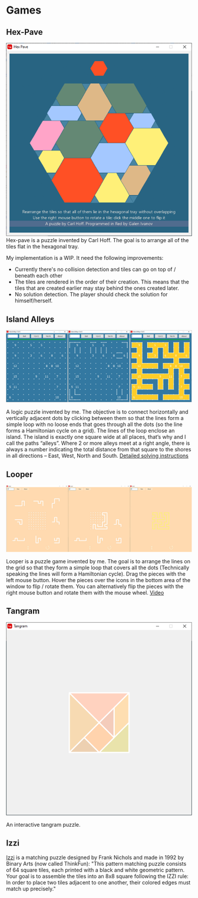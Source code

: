 # Games

Hex-Pave
-
<img src="Hex-Pave.png">
Hex-pave is a puzzle invented by Carl Hoff. The goal is to arrange all of the tiles flat in the hexagonal tray.

My implementation is a WIP. It need the following improvements:
  - Currently there's no collision detection and tiles can go on top of / beneath each other
  - The tiles are rendered in the order of their creation. This means that the tiles that are created earlier may stay behind the ones created later.
  - No solution detection. The player should check the solution for himself/herself. 
  
Island Alleys 
-
<img src="Island_allleys_12x12.jpg">

A logic puzzle invented by me. The objective is to connect horizontally and vertically adjacent dots by clicking between them so that the lines form a simple loop with no loose ends that goes through all the dots (so the line forms a Hamiltonian cycle on a grid).
The lines of the loop enclose an island. The island is exactly one square wide at all places, that’s why and I call the paths “alleys”. Where 2 or more alleys meet at a right angle, there is always a number indicating the total distance from that square to the shores in all directions – East, West, North and South.
[Detailed solving instructions](https://github.com/GalenIvanov/Games/blob/master/Island%20Alleys%20-%20solving%20instructions.pdf)

Looper
-
<img src="Looper.jpg">

Looper is a puzzle game invented by me. The goal is to arrange the lines on the grid so that they form a simple loop that covers all the dots (Technically speaking the lines will form a Hamiltonian cycle). Drag the pieces with the left mouse button. Hover the pieces over the icons in the bottom area of the window to flip / rotate them. You can alternatively flip the pieces with the right mouse button and rotate them with the mouse wheel. [Video](https://www.youtube.com/watch?v=emjGl_HVc70&t=7s)

Tangram
-
<img src="Tangram.png">

An interactive tangram puzzle.

Izzi
-


[Izzi](https://www.thinkfun.com/products/izzi/) is a matching puzzle designed by Frank Nichols and made in 1992 by Binary Arts (now called ThinkFun): 
"This pattern matching puzzle consists of 64 square tiles, each printed with a black and white geometric pattern. Your goal is to assemble the tiles into an 8x8 square following the IZZI rule: In order to place two tiles adjacent to one another, their colored edges must match up precisely."
